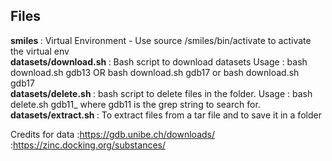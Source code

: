 <h2> Files</h2>
<body>
    <b>smiles </b>: Virtual Environment - Use source /smiles/bin/activate to activate the virtual env<br>
    <b>datasets/download.sh </b>: Bash script to download datasets 
		Usage : bash download.sh gdb13 OR bash download.sh gdb17 or bash download.sh gdb17
<br>
    <b>datasets/delete.sh </b>: bash script to delete files in the folder. 
		Usage : bash delete.sh gdb11_ where gdb11 is the grep string to search for.
<br>
    <b>datasets/extract.sh </b>: To extract files from a tar file and to save it in a folder

<br>


Credits for data :https://gdb.unibe.ch/downloads/
		 :https://zinc.docking.org/substances/
